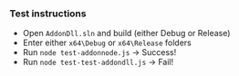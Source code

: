### Test instructions

- Open `AddonDll.sln` and build (either Debug or Release)
- Enter either `x64\Debug` or `x64\Release` folders
- Run `node test-addonnode.js`      -> Success!
- Run `node test-test-addondll.js`  -> Fail!
